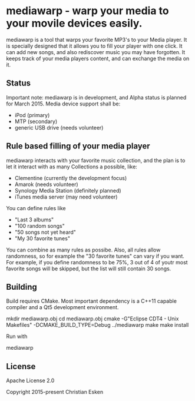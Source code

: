 # mediawarp - warp your media to your movile devices easily.

mediawarp is a tool that warps your favorite MP3's to your Media player.
It is specially designed that it allows you to fill your player with one click.
It can add new songs, and also rediscover music you may have forgotten. It
keeps track of your media players content, and can exchange the media on it.

## Status
Important note: mediawarp is in development, and Alpha status is planned
for March 2015. Media device support shall be:
 - iPod (primary)
 - MTP (secondary)
 - generic USB drive (needs volunteer)

## Rule based filling of your media player
mediawarp interacts with your favorite music collection, and the plan
is to let it interact with as many Collections a possible, like:
 - Clementine (currently the development focus)
 - Amarok (needs volunteer)
 - Synology Media Station (definitely planned)
 - iTunes media server (may need volunteer)

You can define rules like
- "Last 3 albums"
- "100 random songs"
- "50 songs not yet heard"
- "My 30 favorite tunes"

You can combine as many rules as possibe. Also, all rules allow randomness, so
for example the "30 favorite tunes" can vary if you want. For example, if you define
randomness to be 75%, 3 out of 4 of youtr most favorite songs will be skipped, but
the list will still contain 30 songs.


## Building
Build requires CMake.
Most important dependency is a C++11 capable compiler and a Qt5 development environment.

mkdir mediawarp.obj
cd mediawarp.obj
cmake -G"Eclipse CDT4 - Unix Makefiles" -DCMAKE_BUILD_TYPE=Debug ../mediawarp
make
make install

Run with

mediawarp

## License
Apache License 2.0

Copyright 2015-present Christian Esken

